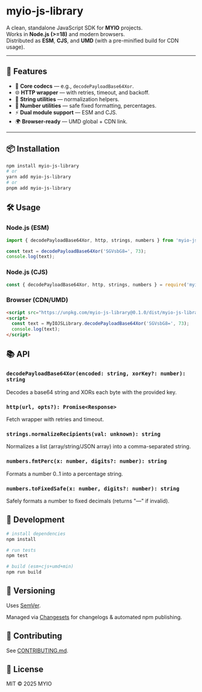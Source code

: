 # myio-js-library

A clean, standalone JavaScript SDK for **MYIO** projects.  
Works in **Node.js (>=18)** and modern browsers.  
Distributed as **ESM**, **CJS**, and **UMD** (with a pre-minified build for CDN usage).

---

## 🚀 Features

- 🔑 **Core codecs** — e.g., `decodePayloadBase64Xor`.
- 🌐 **HTTP wrapper** — with retries, timeout, and backoff.
- 🧩 **String utilities** — normalization helpers.
- 🔢 **Number utilities** — safe fixed formatting, percentages.
- ⚡ **Dual module support** — ESM and CJS.
- 🌍 **Browser-ready** — UMD global + CDN link.

---

## 📦 Installation

```bash
npm install myio-js-library
# or
yarn add myio-js-library
# or
pnpm add myio-js-library
```

## 🛠 Usage

### Node.js (ESM)
```javascript
import { decodePayloadBase64Xor, http, strings, numbers } from 'myio-js-library';

const text = decodePayloadBase64Xor('SGVsbG8=', 73);
console.log(text);
```

### Node.js (CJS)
```javascript
const { decodePayloadBase64Xor, http, strings, numbers } = require('myio-js-library');
```

### Browser (CDN/UMD)
```html
<script src="https://unpkg.com/myio-js-library@0.1.0/dist/myio-js-library.umd.min.js"></script>
<script>
  const text = MyIOJSLibrary.decodePayloadBase64Xor('SGVsbG8=', 73);
  console.log(text);
</script>
```

## 📚 API

### `decodePayloadBase64Xor(encoded: string, xorKey?: number): string`

Decodes a base64 string and XORs each byte with the provided key.

### `http(url, opts?): Promise<Response>`

Fetch wrapper with retries and timeout.

### `strings.normalizeRecipients(val: unknown): string`

Normalizes a list (array/string/JSON array) into a comma-separated string.

### `numbers.fmtPerc(x: number, digits?: number): string`

Formats a number 0..1 into a percentage string.

### `numbers.toFixedSafe(x: number, digits?: number): string`

Safely formats a number to fixed decimals (returns "—" if invalid).

## 🧪 Development

```bash
# install dependencies
npm install

# run tests
npm test

# build (esm+cjs+umd+min)
npm run build
```

## 🔄 Versioning

Uses [SemVer](https://semver.org/).

Managed via [Changesets](https://github.com/changesets/changesets) for changelogs & automated npm publishing.

## 🤝 Contributing

See [CONTRIBUTING.md](CONTRIBUTING.md).

## 📜 License

MIT © 2025 MYIO
